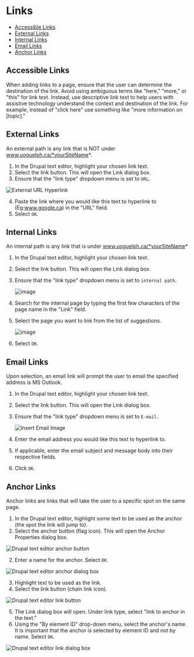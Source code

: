 # Links

* [Accessible Links](#accessible-links)
* [External Links](#external-links)
* [Internal Links](#internal-links)
* [Email Links](#email-links)
* [Anchor Links](#anchor-links)

## Accessible Links

When adding links to a page, ensure that the user can determine the destination of the link. Avoid using ambiguous terms like "here," "more," or "this" for link text. Instead, use descriptive link text to help users with assistive technology understand the context and destination of the link. For example, instead of "click here" use something like "more information on [topic]."

## External Links

An external path is any link that is NOT under www.uoguelph.ca/*yourSiteName*.

1. In the Drupal text editor, highlight your chosen link text.
2. Select the link button. This will open the Link dialog box. 
3. Ensure that the "link type" dropdown menu is set to `URL`.
  
  ![External URL Hyperlink](/images/externalURL.png)
  
4. Paste the link where you would like this text to hyperlink to (Eg:www.google.ca) in the "URL" field.
5. Select `OK`.

## Internal Links

An internal path is any link that is under www.uoguelph.ca/*yourSiteName*

1. In the Drupal text editor, highlight your chosen link text.
2. Select the link button. This will open the Link dialog box.
3. Ensure that the "link type" dropdown menu is set to `internal path`.
        
   ![image](/images/ckeditorlinkinternalpath.png)
        
4. Search for the internal page by typing the first few characters of the page name in the "Link" field.
5. Select the page you want to link from the list of suggestions.
  
   ![image](/images/ckeditorlinksuggestions.png)
          
6. Select `OK`.

## Email Links

Upon selection, an email link will prompt the user to email the specified address is MS Outlook. 

1. In the Drupal text editor, highlight your chosen link text.
2. Select the link button. This will open the Link dialog box.
3. Ensure that the "link type" dropdown menu is set to `E-mail`.
        
   ![Insert Email Image](/images/emailLink.png)
        
4. Enter the email address you would like this text to hyperlink to.
5. If applicable, enter the email subject and message body into their respective fields.
6. Click `OK`.

## Anchor Links

Anchor links are links that will take the user to a specific spot on the same page. 

1. In the Drupal text editor, highlight some text to be used as the anchor (the spot the link will jump to). 
2. Select the anchor button (flag icon). This will open the Anchor Properties dialog box. 

 ![Drupal text editor anchor button](/images/anchor-anchor-button.png)
 
2. Enter a name for the anchor. Select `OK`.

 ![Drupal text editor anchor dialog box](/images/anchor-dialog-box-1.png)
 
3. Highlight text to be used as the link. 
4. Select the link button (chain link icon). 

 ![Drupal text editor link button](/images/anchor-link-button.png)
 
5. The Link dialog box will open. Under link type, select "link to anchor in the text."
6. Using the "By element ID" drop-down menu, select the anchor's name. It is important that the anchor is selected by element ID and not by name. Select `OK`.

 ![Drupal text editor link dialog box](/images/anchor-link-dialog.png)


